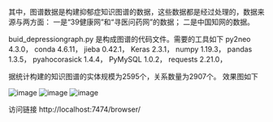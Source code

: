 其中，图谱数据是构建抑郁症知识图谱的数据，这些数据都是经过处理的，数据来源与两方面：
一是“39健康网”和“寻医问药网”的数据；
二是中国知网的数据。

buid_depressiongraph.py 是构成图谱的代码文件。需要的工具如下
py2neo                             4.3.0，
conda                              4.6.11，
jieba                              0.42.1，
Keras                              2.3.1，
numpy                              1.19.3，
pandas                             1.3.5，
pyahocorasick                      1.4.4，
PyMySQL                            1.0.2，
requests                           2.21.0，



据统计构建的知识图谱的实体规模为2595个，关系数量为2907个。
效果图如下

![image](https://github.com/zhangcr2018/Depression_Knowledge_Graph/assets/39765745/50fb18ce-9e91-4dd2-b013-aefd77dc563b)
![image](https://github.com/zhangcr2018/Depression_Knowledge_Graph/assets/39765745/cde25fad-babc-4838-bd9e-9c3052f88738)
![image](https://github.com/zhangcr2018/Depression_Knowledge_Graph/assets/39765745/b21a8e32-877b-45df-be54-f07c185ed21b)

访问链接
http://localhost:7474/browser/




